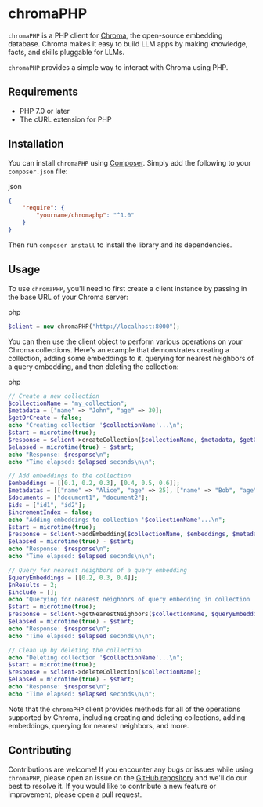 chromaPHP
=========

`chromaPHP` is a PHP client for [Chroma](https://github.com/chroma-core/chroma), the open-source embedding database. Chroma makes it easy to build LLM apps by making knowledge, facts, and skills pluggable for LLMs.

`chromaPHP` provides a simple way to interact with Chroma using PHP.

Requirements
------------

*   PHP 7.0 or later
*   The cURL extension for PHP

Installation
------------

You can install `chromaPHP` using [Composer](https://getcomposer.org/). Simply add the following to your `composer.json` file:

json

```json
{
    "require": {
        "yourname/chromaphp": "^1.0"
    }
}
```

Then run `composer install` to install the library and its dependencies.

Usage
-----

To use `chromaPHP`, you'll need to first create a client instance by passing in the base URL of your Chroma server:

php

```php
$client = new chromaPHP("http://localhost:8000");
```

You can then use the client object to perform various operations on your Chroma collections. Here's an example that demonstrates creating a collection, adding some embeddings to it, querying for nearest neighbors of a query embedding, and then deleting the collection:

php

```php
// Create a new collection
$collectionName = "my_collection";
$metadata = ["name" => "John", "age" => 30];
$getOrCreate = false;
echo "Creating collection '$collectionName'...\n";
$start = microtime(true);
$response = $client->createCollection($collectionName, $metadata, $getOrCreate);
$elapsed = microtime(true) - $start;
echo "Response: $response\n";
echo "Time elapsed: $elapsed seconds\n\n";

// Add embeddings to the collection
$embeddings = [[0.1, 0.2, 0.3], [0.4, 0.5, 0.6]];
$metadatas = [["name" => "Alice", "age" => 25], ["name" => "Bob", "age" => 40]];
$documents = ["document1", "document2"];
$ids = ["id1", "id2"];
$incrementIndex = false;
echo "Adding embeddings to collection '$collectionName'...\n";
$start = microtime(true);
$response = $client->addEmbedding($collectionName, $embeddings, $metadatas, $documents, $ids, $incrementIndex);
$elapsed = microtime(true) - $start;
echo "Response: $response\n";
echo "Time elapsed: $elapsed seconds\n\n";

// Query for nearest neighbors of a query embedding
$queryEmbeddings = [[0.2, 0.3, 0.4]];
$nResults = 2;
$include = [];
echo "Querying for nearest neighbors of query embedding in collection '$collectionName'...\n";
$start = microtime(true);
$response = $client->getNearestNeighbors($collectionName, $queryEmbeddings, $nResults, $include);
$elapsed = microtime(true) - $start;
echo "Response: $response\n";
echo "Time elapsed: $elapsed seconds\n\n";

// Clean up by deleting the collection
echo "Deleting collection '$collectionName'...\n";
$start = microtime(true);
$response = $client->deleteCollection($collectionName);
$elapsed = microtime(true) - $start;
echo "Response: $response\n";
echo "Time elapsed: $elapsed seconds\n\n";
```

Note that the `chromaPHP` client provides methods for all of the operations supported by Chroma, including creating and deleting collections, adding embeddings, querying for nearest neighbors, and more.

Contributing
------------

Contributions are welcome! If you encounter any bugs or issues while using `chromaPHP`, please open an issue on the [GitHub repository](https://github.com/africanrhino/chromaphp) and we'll do our best to resolve it. If you would like to contribute a new feature or improvement, please open a pull request.
 
